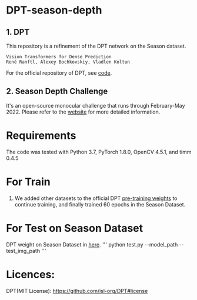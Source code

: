 # DPT-season-depth

## 1. DPT
This repository is a refinement of the DPT network on the Season dataset.
```
Vision Transformers for Dense Prediction
René Ranftl, Alexey Bochkovskiy, Vladlen Koltun
```
For the official repository of DPT, see [code](https://github.com/isl-org/DPT).
## 2. Season Depth Challenge
It's an open-source monocular challenge that runs through February-May 2022. Please refer to the [website](http://seasondepth-challenge.org/index/index.html#introduction) for more detailed information.

# Requirements
The code was tested with Python 3.7, PyTorch 1.8.0, OpenCV 4.5.1, and timm 0.4.5

# For Train
1. We added other datasets to the official DPT [pre-training weights](https://github.com/intel-isl/DPT/releases/download/1_0/dpt_hybrid-midas-501f0c75.pt) to continue training, and finally trained 60 epochs in the Season Dataset.

# For Test on Season Dataset
DPT weight on Season Dataset in [here](https://drive.google.com/file/d/1fra9LQEWI61vAy9d5GqaW4ja-NSnN6yF/view?usp=sharing).
'''
python test.py --model_path  --test_img_path
'''

# Licences:
DPT(MIT License):  https://github.com/isl-org/DPT#license
